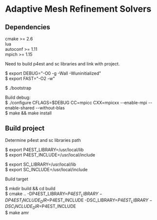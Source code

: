 # Adaptive Mesh Refinement Solvers


## Dependencies  
cmake >= 2.6  
lua  
autoconf >= 1.11  
mpich >= 1.15  
  

Need to build p4est and sc libraries and link with project.  

$ export DEBUG="-O0 -g -Wall -Wuninitialized"  
$ export FAST="-O2 -w"  

$ ./bootstrap  

Build debug:  
$ ./configure CFLAGS=$DEBUG CC=mpicc CXX=mpicxx --enable-mpi --enable-shared --without-blas  
$ make && make install  


## Build project

Determine p4est and sc libraries path  

$ export P4EST_LIBRARY=/usr/local/lib  
$ export P4EST_INCLUDE=/usr/local/include  
  
$ export SC_LIBRARY=/usr/local/lib  
$ export SC_INCLUDE=/usr/local/include  


Build target  

$ mkdir build && cd build  
$ cmake .. -DP4EST_LIBRARY=$P4EST_LIBRARY -DP4EST_INCLUDE_DIR=$P4EST_INCLUDE -DSC_LIBRARY=$P4EST_LIBRARY -DSC_INCLUDE_DIR=$P4EST_INCLUDE  
$ make amr  
